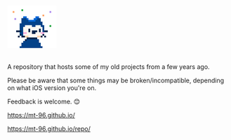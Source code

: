 <div
		<center><img src="CydiaIcon.png" alt=""></center>
<br> </br>

A repository that hosts some of my old projects from a few years ago.

Please be aware that some things may be broken/incompatible, depending on what iOS version you're on.

Feedback is welcome. 😊

https://mt-96.github.io/

https://mt-96.github.io/repo/


